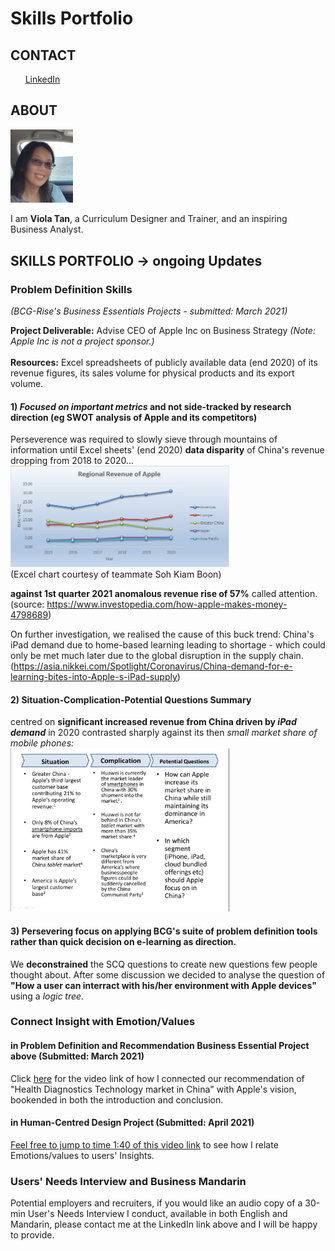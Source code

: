 
# Skills Portfolio
<!-- CONTACT Section Starts -->
## CONTACT

<!-- Add your details -->
<!-- ✉️: (email address could be added here)
&nbsp;&nbsp; 📲 +65-XXXXXXXXXX -->
&nbsp;&nbsp;&nbsp;&nbsp;&nbsp; [LinkedIn](https://www.linkedin.com/in/violat/) 
<!-- CONTACT Section Ends -->

<!-- ABOUT Section Starts -->
## ABOUT
<!-- Add link to your picture -->

<!--![alt text](https://raw.githubusercontent.com/violats/Viola_Tan/main/images/presentation-Viola.jpg| width=100)-->
<img src="https://raw.githubusercontent.com/violats/Viola_Tan/main/images/presentation-Viola.jpg" width="100"/>

<!-- Add your details -->

I am __Viola Tan__, a Curriculum Designer and Trainer, and an inspiring Business Analyst.


<!-- Add link to the sections -->
<!-- [Experience](#experience) <br> -->
<!--[Education](#education) <br> -->
<!--[Skills Portfolio](#skills) <br> --> 
<!-- [Featured](#featured) <br>  --> 

<!-- ABOUT Section Ends -->

<!-- EXPERIENCE Section Starts -->
<!-- ### EXPERIENCE -->
<!-- Add your details -->
<!-- ##### Family -->
<!-- Coach and Teacher<br>
2010 to 2020: 10 years

ROLE: Coach, Teacher, Nurse, Chef, Mentor

Expert of multi-tasking and listening.

##### Republic Polytechnic
Academic Staff<br>
2007 to 2010: 3 years

ROLE: Facilitator, Trainer, Curriculum Planner, Lead of Academic Staff Training

Teaching classes, training staff, designing lessons and reviewing changes
-->
<!-- EXPERIENCE Section Ends -->


<!-- EDUCATION Section Starts -->
<!-- ### EDUCATION -->
<!-- Add your details -->
<!--##### Digital Boston Consulting Group (BCG) Academy
Certificate of Business and Data Analytics

##### The George Washington University
Masters of Arts in Education and Human Development

##### National University of Singapore
Bachelor of Computer Engineering (Hons) -->

<!-- EDUCATION Section Ends -->

<!-- PROJECTS Section Starts -->
## SKILLS PORTFOLIO -> ongoing Updates
<!-- Add your details -->
### Problem Definition Skills
<i>(BCG-Rise's Business Essentials Projects - submitted: March 2021)</i>

<b>Project Deliverable:</b> Advise CEO of Apple Inc on Business Strategy <i>(Note: Apple Inc is not a project sponsor.)</i>
 <br><br><b>Resources:</b> Excel spreadsheets of publicly available data (end 2020) of its revenue figures, its sales volume for physical products and its export volume.

#### 1)  <i>Focused on important metrics</i> and not side-tracked by research direction (eg SWOT analysis of Apple and its competitors)
Perseverence was required to slowly sieve through mountains of information until Excel sheets' (end 2020) <b>data disparity</b> of China's revenue dropping from 2018 to 2020...
<br><img src="https://raw.githubusercontent.com/violats/Viola_Tan/main/images/AppleRegionalRevenue.png" width="350"/>
<br>(Excel chart courtesy of teammate Soh Kiam Boon)
 
 <b>against 1st quarter 2021 anomalous revenue rise of 57%</b> called attention. (source: https://www.investopedia.com/how-apple-makes-money-4798689) 
 
 On further investigation, we realised the cause of this buck trend: China's iPad demand due to home-based learning leading to shortage - which could only be met much later due to the global disruption in the supply chain. (https://asia.nikkei.com/Spotlight/Coronavirus/China-demand-for-e-learning-bites-into-Apple-s-iPad-supply)
 
#### 2) Situation-Complication-Potential Questions Summary 
centred on <b>significant increased revenue from China driven by <i>iPad demand</i></b> in 2020 contrasted sharply against its then <i>small market share of mobile phones:</i>
 <br><img src="https://raw.githubusercontent.com/violats/Viola_Tan/main/images/AppleSCQProblemDefinition.png" width="350"/>
 
#### 3) Persevering focus on applying BCG's suite of problem definition tools rather than quick decision on e-learning as direction.
 
 We <b>deconstrained</b> the SCQ questions to create new questions few people thought about.  After some discussion we decided to analyse the question of <b>"How a user can interract with his/her environment with Apple devices"</b> using a <i>logic tree.</i>
 



### Connect Insight with Emotion/Values
#### in Problem Definition and Recommendation Business Essential Project above (Submitted: March 2021)

Click [here](https://drive.google.com/drive/folders/1R3pbDvcMSwC8t58sTb9rLx6zD20qnFnu) for the video link of how I connected our recommendation of "Health Diagnostics Technology market in China" with Apple's vision, bookended in both the introduction and conclusion.

<!--- [Hawker Centre App](#hawker) <br> --->

<!-- [Human-Centred Design project: Hawker Centre App](#Hawker) <br> --->
#### in Human-Centred Design Project (Submitted: April 2021)

 [Feel free to jump to time 1:40 of this video link](https://drive.google.com/file/d/1xbm5xsVVvDf3cg-A0GCb4KE1OOwqnD5V/view) to see how I relate Emotions/values to users' Insights.

### Users' Needs Interview and Business Mandarin
Potential employers and recruiters, if you would like an audio copy of a 30-min User's Needs Interview I conduct, available in both English and Mandarin, please contact me at the LinkedIn link above and I will be happy to provide.

<!-- ### Business Mandarin
Potential employers and recruiters, if you would like an audio copy of a 30-min User's Needs Interview I conduct, available in both English and Mandarin, please contact me at the LinkedIn contact above and I will be happy to provide. -->
<!--- [Multi-Attraction Hospitality Destination App - Business Mandarin](#hospitality) <br> --->

<!-- [Hackathon project: Multi-Attraction Hospitality Destination App](#Hospitality) <br> -->
<!-- [Regression based projects](#regression-based-projects) <br> -->

<!-- Add your details -->

<!--- In machine learning, classification refers to a predictive modeling problem where a class label is predicted for a given example of input data. --->

<!--- [Click here to view codebase](URL LInk) --->

<!--- ### Regression based projects
![alt text](url link)

Regression is a supervised learning technique which helps in finding the correlation between variables and enables us to predict the continuous output variable based on the one or more predictor variables.

[Click here to view codebase](URL Link) --->

<!-- PROJECTS Section Ends -->

<!-- FEATURED Section Starts -->
<!-- # FEATURED --->
<!-- Add your details -->
<!-- #### Certifications
Machine Learning by Columbia University

#### Achievements
Star performer of the year at Accenture 
-->
<!-- FEATURED Section Ends -->
